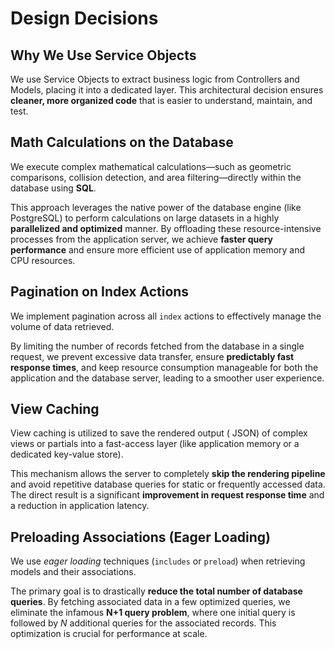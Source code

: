 
# Design Decisions

## Why We Use Service Objects

We use Service Objects to extract business logic from Controllers and Models, placing it into a dedicated layer. This architectural decision ensures **cleaner, more organized code** that is easier to understand, maintain, and test.

## Math Calculations on the Database

We execute complex mathematical calculations—such as geometric comparisons, collision detection, and area filtering—directly within the database using **SQL**.

This approach leverages the native power of the database engine (like PostgreSQL) to perform calculations on large datasets in a highly **parallelized and optimized** manner. By offloading these resource-intensive processes from the application server, we achieve **faster query performance** and ensure more efficient use of application memory and CPU resources.

## Pagination on Index Actions

We implement pagination across all `index` actions to effectively manage the volume of data retrieved.

By limiting the number of records fetched from the database in a single request, we prevent excessive data transfer, ensure **predictably fast response times**, and keep resource consumption manageable for both the application and the database server, leading to a smoother user experience.

## View Caching

View caching is utilized to save the rendered output ( JSON) of complex views or partials into a fast-access layer (like application memory or a dedicated key-value store).

This mechanism allows the server to completely **skip the rendering pipeline** and avoid repetitive database queries for static or frequently accessed data. The direct result is a significant **improvement in request response time** and a reduction in application latency.

## Preloading Associations (Eager Loading)

We use _eager loading_ techniques (`includes` or `preload`) when retrieving models and their associations.

The primary goal is to drastically **reduce the total number of database queries**. By fetching associated data in a few optimized queries, we eliminate the infamous **N+1 query problem**, where one initial query is followed by _N_ additional queries for the associated records. This optimization is crucial for performance at scale.

